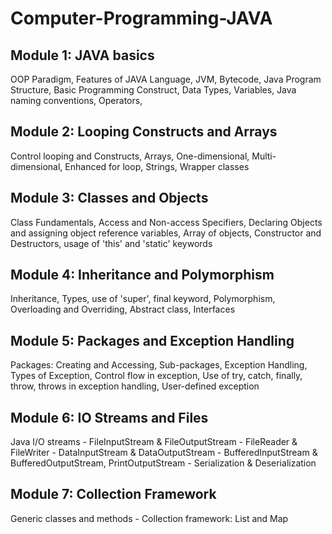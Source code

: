 # Computer-Programming-JAVA

## Module 1: JAVA basics

OOP Paradigm, Features of JAVA Language, JVM, Bytecode, Java Program Structure, Basic Programming Construct, Data Types, Variables, Java naming conventions, Operators, 

## Module 2: Looping Constructs and Arrays

Control looping and Constructs, Arrays, One-dimensional, Multi-dimensional, Enhanced for loop, Strings, Wrapper classes

## Module 3: Classes and Objects

Class Fundamentals, Access and Non-access Specifiers, Declaring Objects and assigning object reference variables, Array of objects, Constructor and Destructors, usage of 'this' and 'static' keywords

## Module 4: Inheritance and Polymorphism 

Inheritance, Types, use of 'super', final keyword, Polymorphism, Overloading and Overriding, Abstract class, Interfaces

## Module 5: Packages and Exception Handling

Packages: Creating and Accessing, Sub-packages, Exception Handling, Types of Exception, Control flow in exception, Use of try, catch, finally, throw, throws in exception handling,  User-defined exception

## Module 6: IO Streams and Files
Java I/O streams - FileInputStream & FileOutputStream - FileReader & FileWriter - DataInputStream & DataOutputStream - BufferedInputStream & BufferedOutputStream, PrintOutputStream - Serialization & Deserialization 

## Module 7: Collection Framework
Generic classes and methods - Collection framework: List and Map
